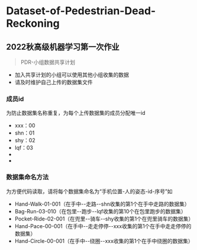 # Dataset-of-Pedestrian-Dead-Reckoning
2022秋高级机器学习第一次作业
-
>PDR-小组数据共享计划
* 加入共享计划的小组可以使用其他小组收集的数据  
* 请及时维护自己上传的数据集文件

### 成员id
为防止数据集名称重复，为每个上传数据集的成员分配唯一id
* xxx：00
* shn：01
* shy：02
* lqf：03
* 
* 

### 数据集命名方法  
为方便代码读取，请将每个数据集命名为“手机位置-人的姿态-id-序号”如  
* Hand-Walk-01-001（在手中--走路--shn收集的第1个在手中走路的数据集）  
* Bag-Run-03-010（在包里--跑步--lqf收集的第10个在包里跑步的数据集）  
* Pocket-Ride-02-001（在兜里--骑车--shy收集的第1个在兜里骑车的数据集）  
* Hand-Pace-00-001（在手中--走走停停--xxx收集的第1个在手中走走停停的数据集）
* Hand-Circle-00-001（在手中--绕圈--xxx收集的第1个在手中绕圈的数据集）
